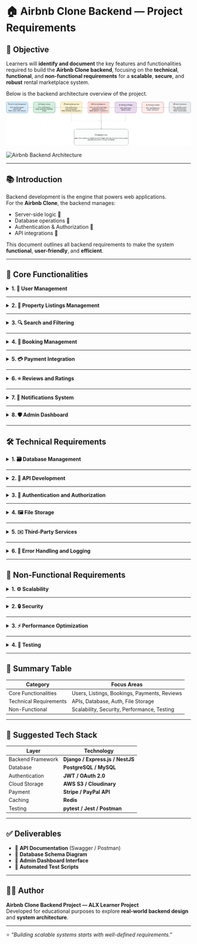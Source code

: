 # 🏠 Airbnb Clone Backend — Project Requirements

## 🎯 Objective
Learners will **identify and document** the key features and functionalities required to build the **Airbnb Clone backend**, focusing on the **technical**, **functional**, and **non-functional requirements** for a **scalable**, **secure**, and **robust** rental marketplace system.


Below is the backend architecture overview of the project.

![Airbnb Backend Architecture](alx-airbnb-project-documentation.drawio.png)


![Airbnb Backend Architecture](alx-airbnb-project-documentation/airbnb_backend_architecture.png)

---

## 📚 Introduction
Backend development is the engine that powers web applications.  
For the **Airbnb Clone**, the backend manages:
- Server-side logic 🧠  
- Database operations 💾  
- Authentication & Authorization 🔐  
- API integrations 🔗  

This document outlines all backend requirements to make the system **functional**, **user-friendly**, and **efficient**.

---

## 🔑 Core Functionalities

<details>
<summary><b>1. 👥 User Management</b></summary>

### User Registration
- Allow users to sign up as **Guests** or **Hosts**.  
- Secure authentication using **JWT (JSON Web Tokens)**.

### User Login & Authentication
- Login via **email & password**.  
- Include **OAuth** (Google, Facebook, etc.).

### Profile Management
- Users can update their **profile photos**, **contact info**, and **preferences**.
</details>

---

<details>
<summary><b>2. 🏡 Property Listings Management</b></summary>

### Add Listings
- Hosts can create property listings with:
  - Title, description, location, price, amenities, and availability.

### Edit/Delete Listings
- Hosts can update or delete their listings when necessary.
</details>

---

<details>
<summary><b>3. 🔍 Search and Filtering</b></summary>

- Implement search to find properties by:
  - Location  
  - Price range  
  - Number of guests  
  - Amenities (Wi-Fi, pool, pet-friendly)
- Include **pagination** for handling large datasets.
</details>

---

<details>
<summary><b>4. 📅 Booking Management</b></summary>

### Booking Creation
- Guests can book properties for specific dates.  
- Prevent **double bookings** through date validation.

### Booking Cancellation
- Guests or hosts can cancel bookings following set policies.

### Booking Status
- Track status: `pending`, `confirmed`, `canceled`, `completed`.
</details>

---

<details>
<summary><b>5. 💳 Payment Integration</b></summary>

- Integrate **Stripe** or **PayPal** for secure payments.  
- Handle:
  - Upfront guest payments 💰  
  - Host payouts post-booking 🏦  
- Support **multiple currencies**.
</details>

---

<details>
<summary><b>6. ⭐ Reviews and Ratings</b></summary>

- Guests can leave reviews and ratings for properties.  
- Hosts can reply to reviews.  
- Reviews are tied to completed bookings to prevent spam.
</details>

---

<details>
<summary><b>7. 🔔 Notifications System</b></summary>

- Email and in-app notifications for:
  - Booking confirmations ✅  
  - Cancellations ❌  
  - Payment updates 💵
</details>

---

<details>
<summary><b>8. 🛡️ Admin Dashboard</b></summary>

Admins can monitor and manage:
- Users  
- Listings  
- Bookings  
- Payments
</details>

---

## 🛠️ Technical Requirements

<details>
<summary><b>1. 🗃️ Database Management</b></summary>

- Use **PostgreSQL** or **MySQL**.  
- Key Tables:
  - `Users` (guests, hosts)  
  - `Properties`  
  - `Bookings`  
  - `Reviews`  
  - `Payments`
</details>

---

<details>
<summary><b>2. 🔗 API Development</b></summary>

- Build **RESTful APIs** with:
  - `GET` → Retrieve data  
  - `POST` → Create data  
  - `PUT/PATCH` → Update data  
  - `DELETE` → Remove data  
- Include correct **HTTP status codes**.  
- Optionally integrate **GraphQL** for complex data fetching.
</details>

---

<details>
<summary><b>3. 🔐 Authentication and Authorization</b></summary>

- Use **JWT** for user sessions.  
- Implement **Role-Based Access Control (RBAC)** for:
  - Guests  
  - Hosts  
  - Admins
</details>

---

<details>
<summary><b>4. 🖼️ File Storage</b></summary>

- Store images in **AWS S3** or **Cloudinary**.  
- For local development, use **file storage**.
</details>

---

<details>
<summary><b>5. ✉️ Third-Party Services</b></summary>

- Use **SendGrid** or **Mailgun** for sending emails and notifications.
</details>

---

<details>
<summary><b>6. 🧩 Error Handling and Logging</b></summary>

- Implement **global error handling**.  
- Log system errors for debugging and performance monitoring.
</details>

---

## 🚀 Non-Functional Requirements

<details>
<summary><b>1. ⚙️ Scalability</b></summary>

- Use **modular architecture** for scalability.  
- Enable **horizontal scaling** via load balancers.
</details>

---

<details>
<summary><b>2. 🔒 Security</b></summary>

- Encrypt passwords and sensitive data.  
- Implement **firewalls**, **input validation**, and **rate limiting**.  
- Follow **OWASP** best practices.
</details>

---

<details>
<summary><b>3. ⚡ Performance Optimization</b></summary>

- Use **Redis caching** for frequent queries.  
- Optimize **SQL queries** and minimize server load.
</details>

---

<details>
<summary><b>4. 🧪 Testing</b></summary>

- Write **unit** and **integration tests** using `pytest`.  
- Include **automated API testing** to verify endpoint functionality.
</details>

---

## 🧱 Summary Table

| Category | Focus Areas |
|-----------|-------------|
| Core Functionalities | Users, Listings, Bookings, Payments, Reviews |
| Technical Requirements | APIs, Database, Auth, File Storage |
| Non-Functional | Scalability, Security, Performance, Testing |

---

## 🧰 Suggested Tech Stack

| Layer | Technology |
|-------|-------------|
| Backend Framework | **Django / Express.js / NestJS** |
| Database | **PostgreSQL / MySQL** |
| Authentication | **JWT / OAuth 2.0** |
| Cloud Storage | **AWS S3 / Cloudinary** |
| Payment | **Stripe / PayPal API** |
| Caching | **Redis** |
| Testing | **pytest / Jest / Postman** |

---

## ✅ Deliverables
- 📘 **API Documentation** (Swagger / Postman)  
- 🧩 **Database Schema Diagram**  
- 🧮 **Admin Dashboard Interface**  
- 🧪 **Automated Test Scripts**

---

## 👩‍💻 Author
**Airbnb Clone Backend Project — ALX Learner Project**  
Developed for educational purposes to explore **real-world backend design** and **system architecture**.

---

⭐ *“Building scalable systems starts with well-defined requirements.”*
